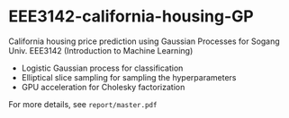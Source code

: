 
# EEE3142-california-housing-GP
California housing price prediction using Gaussian Processes for Sogang Univ. EEE3142 (Introduction to Machine Learning)

* Logistic Gaussian process for classification
* Elliptical slice sampling for sampling the hyperparameters
* GPU acceleration for Cholesky factorization

For more details, see `report/master.pdf`
